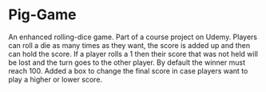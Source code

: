 # Pig-Game
An enhanced rolling-dice game. Part of a course project on Udemy.
Players can roll a die as many times as they want, the score is added up and then can hold the score.
If a player rolls a 1 then their score that was not held will be lost and the turn goes to the other player.
By default the winner must reach 100. Added a box to change the final score in case players want to play a higher or lower score.
